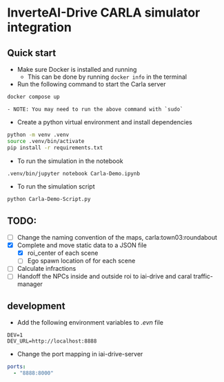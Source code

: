 # InverteAI-Drive CARLA simulator integration

## Quick start

- Make sure Docker is installed and running
  - This can be done by running `docker info` in the terminal
- Run the following command to start the Carla server

```sh
docker compose up
```

    - NOTE: You may need to run the above command with `sudo`

- Create a python virtual environment and install dependencies

```sh
python -m venv .venv
source .venv/bin/activate
pip install -r requirements.txt
```

- To run the simulation in the notebook

```sh
.venv/bin/jupyter notebook Carla-Demo.ipynb
```

- To run the simulation script

```sh
python Carla-Demo-Script.py
```

## TODO:

- [ ] Change the naming convention of the maps, carla:town03:roundabout
- [x] Complete and move static data to a JSON file
  - [x] roi_center of each scene
  - [ ] Ego spawn location of for each scene
- [ ] Calculate infractions
- [ ] Handoff the NPCs inside and outside roi to iai-drive and caral traffic-manager

## development

- Add the following environment variables to _.evn_ file

```
DEV=1
DEV_URL=http://localhost:8888
```

- Change the port mapping in iai-drive-server

```yaml
ports:
  - "8888:8000"
```
